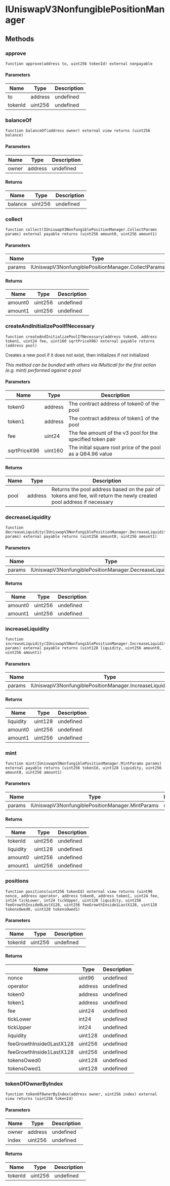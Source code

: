 # IUniswapV3NonfungiblePositionManager









## Methods

### approve

```solidity
function approve(address to, uint256 tokenId) external nonpayable
```





#### Parameters

| Name | Type | Description |
|---|---|---|
| to | address | undefined
| tokenId | uint256 | undefined

### balanceOf

```solidity
function balanceOf(address owner) external view returns (uint256 balance)
```





#### Parameters

| Name | Type | Description |
|---|---|---|
| owner | address | undefined

#### Returns

| Name | Type | Description |
|---|---|---|
| balance | uint256 | undefined

### collect

```solidity
function collect(IUniswapV3NonfungiblePositionManager.CollectParams params) external payable returns (uint256 amount0, uint256 amount1)
```





#### Parameters

| Name | Type | Description |
|---|---|---|
| params | IUniswapV3NonfungiblePositionManager.CollectParams | undefined

#### Returns

| Name | Type | Description |
|---|---|---|
| amount0 | uint256 | undefined
| amount1 | uint256 | undefined

### createAndInitializePoolIfNecessary

```solidity
function createAndInitializePoolIfNecessary(address token0, address token1, uint24 fee, uint160 sqrtPriceX96) external payable returns (address pool)
```

Creates a new pool if it does not exist, then initializes if not initialized

*This method can be bundled with others via IMulticall for the first action (e.g. mint) performed against a pool*

#### Parameters

| Name | Type | Description |
|---|---|---|
| token0 | address | The contract address of token0 of the pool
| token1 | address | The contract address of token1 of the pool
| fee | uint24 | The fee amount of the v3 pool for the specified token pair
| sqrtPriceX96 | uint160 | The initial square root price of the pool as a Q64.96 value

#### Returns

| Name | Type | Description |
|---|---|---|
| pool | address | Returns the pool address based on the pair of tokens and fee, will return the newly created pool address if necessary

### decreaseLiquidity

```solidity
function decreaseLiquidity(IUniswapV3NonfungiblePositionManager.DecreaseLiquidityParams params) external payable returns (uint256 amount0, uint256 amount1)
```





#### Parameters

| Name | Type | Description |
|---|---|---|
| params | IUniswapV3NonfungiblePositionManager.DecreaseLiquidityParams | undefined

#### Returns

| Name | Type | Description |
|---|---|---|
| amount0 | uint256 | undefined
| amount1 | uint256 | undefined

### increaseLiquidity

```solidity
function increaseLiquidity(IUniswapV3NonfungiblePositionManager.IncreaseLiquidityParams params) external payable returns (uint128 liquidity, uint256 amount0, uint256 amount1)
```





#### Parameters

| Name | Type | Description |
|---|---|---|
| params | IUniswapV3NonfungiblePositionManager.IncreaseLiquidityParams | undefined

#### Returns

| Name | Type | Description |
|---|---|---|
| liquidity | uint128 | undefined
| amount0 | uint256 | undefined
| amount1 | uint256 | undefined

### mint

```solidity
function mint(IUniswapV3NonfungiblePositionManager.MintParams params) external payable returns (uint256 tokenId, uint128 liquidity, uint256 amount0, uint256 amount1)
```





#### Parameters

| Name | Type | Description |
|---|---|---|
| params | IUniswapV3NonfungiblePositionManager.MintParams | undefined

#### Returns

| Name | Type | Description |
|---|---|---|
| tokenId | uint256 | undefined
| liquidity | uint128 | undefined
| amount0 | uint256 | undefined
| amount1 | uint256 | undefined

### positions

```solidity
function positions(uint256 tokenId) external view returns (uint96 nonce, address operator, address token0, address token1, uint24 fee, int24 tickLower, int24 tickUpper, uint128 liquidity, uint256 feeGrowthInside0LastX128, uint256 feeGrowthInside1LastX128, uint128 tokensOwed0, uint128 tokensOwed1)
```





#### Parameters

| Name | Type | Description |
|---|---|---|
| tokenId | uint256 | undefined

#### Returns

| Name | Type | Description |
|---|---|---|
| nonce | uint96 | undefined
| operator | address | undefined
| token0 | address | undefined
| token1 | address | undefined
| fee | uint24 | undefined
| tickLower | int24 | undefined
| tickUpper | int24 | undefined
| liquidity | uint128 | undefined
| feeGrowthInside0LastX128 | uint256 | undefined
| feeGrowthInside1LastX128 | uint256 | undefined
| tokensOwed0 | uint128 | undefined
| tokensOwed1 | uint128 | undefined

### tokenOfOwnerByIndex

```solidity
function tokenOfOwnerByIndex(address owner, uint256 index) external view returns (uint256 tokenId)
```





#### Parameters

| Name | Type | Description |
|---|---|---|
| owner | address | undefined
| index | uint256 | undefined

#### Returns

| Name | Type | Description |
|---|---|---|
| tokenId | uint256 | undefined




